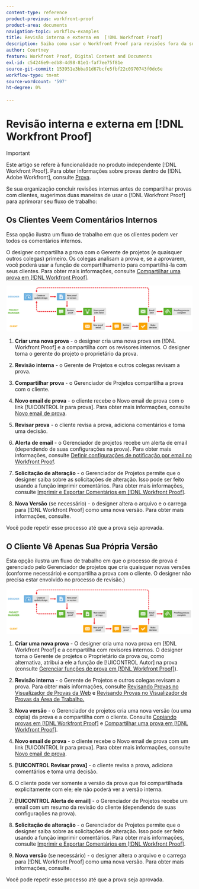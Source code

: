 ```yaml
---
content-type: reference
product-previous: workfront-proof
product-area: documents
navigation-topic: workflow-examples
title: Revisão interna e externa em  [!DNL Workfront Proof]
description: Saiba como usar o Workfront Proof para revisões fora da sua organização.
author: Courtney
feature: Workfront Proof, Digital Content and Documents
exl-id: c54246e9-edb8-4d98-81e1-faf7ee75f81e
source-git-commit: 153951e3bba91d67bcfe5fbf22c0970743f0dc6e
workflow-type: tm+mt
source-wordcount: '597'
ht-degree: 0%

---
```


# Revisão interna e externa em [!DNL Workfront Proof]

>[!IMPORTANT]
>
>Este artigo se refere à funcionalidade no produto independente [!DNL Workfront Proof]. Para obter informações sobre provas dentro de [!DNL Adobe Workfront], consulte [Prova](../../../review-and-approve-work/proofing/proofing.md).

Se sua organização concluir revisões internas antes de compartilhar provas com clientes, sugerimos duas maneiras de usar o [!DNL Workfront Proof] para aprimorar seu fluxo de trabalho:

## Os Clientes Veem Comentários Internos

Essa opção ilustra um fluxo de trabalho em que os clientes podem ver todos os comentários internos.

O designer compartilha a prova com o Gerente de projetos (e quaisquer outros colegas) primeiro. Os colegas analisam a prova e, se a aprovarem, você poderá usar a função de compartilhamento para compartilhá-la com seus clientes. Para obter mais informações, consulte [Compartilhar uma prova em [!DNL Workfront Proof]](../../../workfront-proof/wp-work-proofsfiles/share-proofs-and-files/share-proof.md).

![internal_external_-_option_A.png](assets/internal_external_-_option_A.png)

1. **Criar uma nova prova** - o designer cria uma nova prova em [!DNL Workfront Proof] e a compartilha com os revisores internos. O designer torna o gerente do projeto o proprietário da prova.
1. **Revisão interna** - o Gerente de Projetos e outros colegas revisam a prova.
1. **Compartilhar prova** - o Gerenciador de Projetos compartilha a prova com o cliente.
1. **Novo email de prova** - o cliente recebe o Novo email de prova com o link [!UICONTROL Ir para prova]. Para obter mais informações, consulte [Novo email de prova](../../../workfront-proof/wp-emailsntfctns/proof-notifications-and-reminders/new-proof-email.md).

1. **Revisar prova** - o cliente revisa a prova, adiciona comentários e toma uma decisão.
1. **Alerta de email** - o Gerenciador de projetos recebe um alerta de email (dependendo de suas configurações na prova). Para obter mais informações, consulte [Definir configurações de notificação por email no Workfront Proof](../../../workfront-proof/wp-emailsntfctns/email-alerts/config-email-notification-settings-wp.md).

1. **Solicitação de alteração** - o Gerenciador de Projetos permite que o designer saiba sobre as solicitações de alteração. Isso pode ser feito usando a função imprimir comentários. Para obter mais informações, consulte [Imprimir e Exportar Comentários em [!DNL Workfront Proof]](../../../workfront-proof/wp-work-proofsfiles/organize-your-work/print-and-export-comments.md).

1. **Nova Versão** (se necessário) - o designer altera o arquivo e o carrega para [!DNL Workfront Proof] como uma nova versão. Para obter mais informações, consulte.

Você pode repetir esse processo até que a prova seja aprovada.

## O Cliente Vê Apenas Sua Própria Versão

Esta opção ilustra um fluxo de trabalho em que o processo de prova é gerenciado pelo Gerenciador de projetos que cria quaisquer novas versões (conforme necessário) e compartilha a prova com o cliente. O designer não precisa estar envolvido no processo de revisão.)

![internal_external_-_option_B.png](assets/internal_external_-_option_B.png)

1. **Criar uma nova prova** - O designer cria uma nova prova em [!DNL Workfront Proof] e a compartilha com revisores internos. O designer torna o Gerente de projetos o Proprietário da prova ou, como alternativa, atribui a ele a função de [!UICONTROL Autor] na prova (consulte [Gerenciar funções de prova em [!DNL Workfront Proof]](../../../workfront-proof/wp-work-proofsfiles/share-proofs-and-files/manage-proof-roles.md)).

1. **Revisão interna** - o Gerente de Projetos e outros colegas revisam a prova. Para obter mais informações, consulte [Revisando Provas no Visualizador de Provas da Web](https://support.workfront.com/hc/en-us/sections/115000275214-Reviewing-Proofs-in-the-Web-Proofing-Viewer) e [Revisando Provas no Visualizador de Provas da Área de Trabalho.](https://support.workfront.com/hc/en-us/sections/360000686434-Reviewing-Proofs-in-the-Desktop-Proofing-Viewer)

1. **Nova versão** - o Gerenciador de projetos cria uma nova versão (ou uma cópia) da prova e a compartilha com o cliente. Consulte [Copiando provas em [!DNL Workfront Proof]](../../../workfront-proof/wp-work-proofsfiles/create-proofs-and-files/copy-proofs.md) e [Compartilhar uma prova em [!DNL Workfront Proof]](../../../workfront-proof/wp-work-proofsfiles/share-proofs-and-files/share-proof.md).

1. **Novo email de prova** - o cliente recebe o Novo email de prova com um link [!UICONTROL Ir para prova]. Para obter mais informações, consulte [Novo email de prova](../../../workfront-proof/wp-emailsntfctns/proof-notifications-and-reminders/new-proof-email.md).

1. **[!UICONTROL Revisar prova]** - o cliente revisa a prova, adiciona comentários e toma uma decisão.
1. O cliente pode ver somente a versão da prova que foi compartilhada explicitamente com ele; ele não poderá ver a versão interna.
1. **[!UICONTROL Alerta de email]** - o Gerenciador de Projetos recebe um email com um resumo da revisão do cliente (dependendo de suas configurações na prova).
1. **Solicitação de alteração** - o Gerenciador de Projetos permite que o designer saiba sobre as solicitações de alteração. Isso pode ser feito usando a função imprimir comentários. Para obter mais informações, consulte [Imprimir e Exportar Comentários em [!DNL Workfront Proof]](../../../workfront-proof/wp-work-proofsfiles/organize-your-work/print-and-export-comments.md).

1. **Nova versão** (se necessário) - o designer altera o arquivo e o carrega para [!DNL Workfront Proof] como uma nova versão. Para obter mais informações, consulte.

Você pode repetir esse processo até que a prova seja aprovada.
